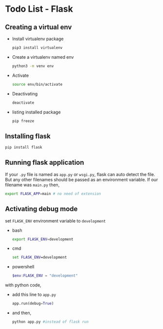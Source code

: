 # Todo List - Flask

## Creating a virtual env

- Install virtualenv package
  ```bash
  pip3 install virtualenv
  ```
- Create a virtualenv named env
  ```bash
  python3 -m venv env
  ```
- Activate
  ```bash
  source env/bin/activate
  ```
- Deactivating
  ```bash
  deactivate
  ```
- listing installed package
  ```bash
  pip freeze
  ```

## Installing flask

```bash
pip install flask
```

## Running flask application

If your `.py` file is named as `app.py` or `wsgi.py`, flask can auto detect the file. But any other filenames should be passed as an environment variable. If our filename was `main.py` then,

```bash
export FLASK_APP=main # no need of extension
```

## Activating debug mode

set `FLASK_ENV` environment variable to `development`

- bash
  ```bash
  export FLASK_ENV=development
  ```
- cmd
  ```cmd
  set FLASK_ENV=development
  ```
- powershell
  ```powershell
  $env:FLASK_ENV = "development"
  ```

with python code,

- add this line to `app.py`
  ```python
  app.run(debug=True)
  ```
- and then,
  ```bash
  python app.py #instead of flask run
  ```
